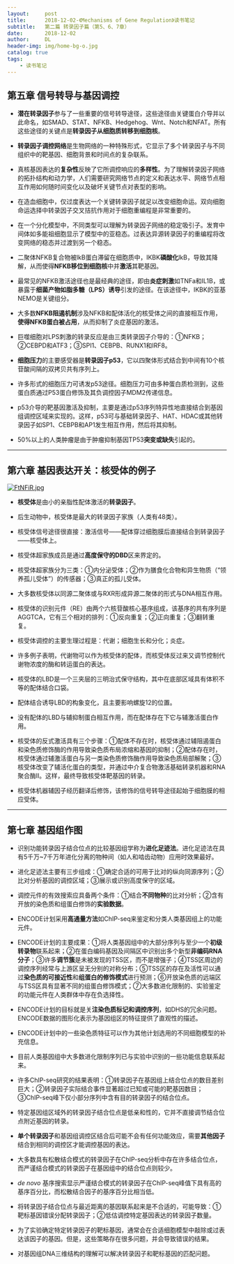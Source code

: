 ```yaml
---
layout:     post
title:      2018-12-02-《Mechanisms of Gene Regulation》读书笔记
subtitle:   第二篇 转录因子篇（第5、6、7章）
date:       2018-12-02
author:     DL
header-img: img/home-bg-o.jpg
catalog: true
tags:
    - 读书笔记
---
```


## 第五章 信号转导与基因调控

- **潜在转录因子**参与了一些重要的信号转导途径，这些途径由关键蛋白介导并以此命名，如SMAD、STAT、NFKB、Hedgehog、Wnt、Notch和NFAT。所有这些途径的关键点是**转录因子从细胞质转移到细胞核**。

- **转录因子调控网络**是生物网络的一种特殊形式，它显示了多个转录因子与不同组织中的靶基因、细胞背景和时间点的复杂联系。

- 真核基因表达的**复杂性**反映了它所调控响应的**多样性**。为了理解转录因子网络的拓扑结构和动力学，人们需要研究网络节点的定义和表达水平、网络节点相互作用如何随时间变化以及破坏关键节点对表型的影响。

- 在造血细胞中，仅过度表达一个关键转录因子就足以改变细胞命运。双向细胞命运选择中转录因子交叉拮抗作用对于细胞重编程是非常重要的。

- 在一个分化模型中，不同类型可以理解为转录因子网络的稳定吸引子。发育中间体如多能祖细胞显示了模型中的亚稳态。过表达异源转录因子的重编程将改变网络的稳态并过渡到另一个稳态。

- 二聚体NFKB复合物被lkB蛋白滞留在细胞质中，IKBK**磷酸化**lkB，导致其降解，从而使得**NFKB移位到细胞核**中并**激活**其靶基因。

- 最常见的NFKB激活途径也是最经典的途径，即由**炎症刺激**如TNFa和IL1B，或暴露于**细菌产物如脂多糖（LPS）诱导**引发的途径。在该途径中，IKBK的亚基NEMO是关键组分。

- 大多数**NFKB阻遏机制**涉及NFKB和配体活化的核受体之间的直接相互作用，**使得NFKB蛋白被占用**，从而抑制了炎症基因的激活。

- 巨噬细胞对LPS刺激的转录反应是由三类转录因子介导的：①NFKB；②CEBPD和ATF3；③SPI1、CEBPB、RUNX1和IRF8。

- **细胞压力**的主要感受器是**转录因子p53**，它以四聚体形式结合到中间有10个核苷酸间隔的双拷贝共有序列上。

- 许多形式的细胞压力可诱发p53途径。细胞压力可由多种蛋白质检测到，这些蛋白质通过P53蛋白修饰及其负调控因子MDM2传递信息。

- p53介导的靶基因激活及抑制，主要是通过p53序列特异性地直接结合到基因组调控区域来实现的。这样，p53可与基础转录因子、HAT、HDAC或其他转录因子如SP1、CEBPB和AP1发生相互作用，然后将其抑制。

- 50%以上的人类肿瘤是由于肿瘤抑制基因TP53**突变或缺失**引起的。

---

## 第六章 基因表达开关：核受体的例子

[![FtNFiR.jpg](https://s1.ax1x.com/2018/12/12/FtNFiR.jpg)](https://imgchr.com/i/FtNFiR)

- **核受体**是由小的亲脂性配体激活的**转录因子**。

- 后生动物中，核受体是最大的转录因子家族（人类有48类）。

- 核受体信号途径很直接：激活信号——配体穿过细胞膜后直接结合到转录因子——核受体上。

- 核受体超家族成员是通过**高度保守的DBD**区来界定的。

- 核受体超家族分为三类：①内分泌受体；②作为膳食化合物和异生物质（“领养孤儿受体”）的传感器；③真正的孤儿受体。

- 大多数核受体以同源二聚体或与RXR形成异源二聚体的形式与DNA相互作用。

- 核受体的识别元件（RE）由两个六核苷酸核心基序组成，该基序的共有序列是AGGTCA，它有三个相对的排列：①反向重复；②正向重复；③翻转重复。

- 核受体调控的主要生理过程是：代谢；细胞生长和分化；炎症。

- 许多例子表明，代谢物可以作为核受体的配体，而核受体反过来又调节控制代谢物浓度的酶和转运蛋白的表达。

- 核受体的LBD是一个三夹层的三明治式保守结构，其中在底部区域具有体积不等的配体结合口袋。

- 配体结合诱导LBD的构象变化，且主要影响螺旋12的位置。

- 没有配体的LBD与辅抑制蛋白相互作用，而在配体存在下它与辅激活蛋白作用。

- 核受体的反式激活具有三个步骤：①配体不存在时，核受体通过辅阻遏蛋白和染色质修饰酶的作用导致染色质布局浓缩和基因的抑制；②配体存在时，核受体通过辅激活蛋白与另一类染色质修饰酶作用导致染色质局部解聚；③核受体改变了辅活化蛋白的类型，并通过中介复合物激活基础转录机器和RNA聚合酶Ⅱ。这样，最终导致核受体靶基因的转录。

- 核受体机器辅因子经历翻译后修饰，该修饰的信号转导途径起始于细胞膜的相应受体。

---

## 第七章 基因组作图

- 识别功能转录因子结合位点的比较基因组学称为**进化足迹法**。进化足迹法在具有5千万~7千万年进化分离的物种间（如人和啮齿动物）应用时效果最好。

- 进化足迹法主要有三步组成：①确定合适的可用于比对的纵向同源序列；②比对分析基因的调控区域；③展示或识别高度保守的区域。

- 调控元件的有效搜索应具备两个条件：①结合**不同物种**的比对分析；②含有开放的染色质和组蛋白修饰的**实验数据**。

- ENCODE计划采用**高通量方法**如ChIP-seq来鉴定和分类人类基因组上的功能元件。

- ENCODE计划的主要成果：①将人类基因组中的大部分序列与至少一个**初级转录物**联系起来；②在蛋白编码基因及间隔区中识别出多个新型**非编码RNA分子**；③许多**调节簇**是未被发现的TSS区，而不是增强子；④TSS区周边的调控序列经常与上游区呈无分别的对称分布；⑤TSS区的存在及活性可以通过**染色质的可接近性**和**组蛋白的修饰模式**进行预测；⑥开放染色质的远端区与TSS区具有显著不同的组蛋白修饰模式；⑦大多数进化限制的、实验鉴定的功能元件在人类群体中存在负选择性。

- ENCODE计划的目标就是关**注染色质标记和调控序列**，如DHS的冗余问题。ENCODE数据的图形化表示为基因组区的特征提供了直观性的描述。

- ENCODE计划中的一些染色质特征可以作为其他计划选用的不同细胞模型的补充信息。

- 目前人类基因组中大多数进化限制序列已与实验中识别的一些功能信息联系起来。

- 许多ChIP-seq研究的结果表明：①转录因子在基因组上结合位点的数目差别巨大；②转录因子实际结合事件显著超过已知或可能的靶基因数目；③ChIP-seq峰下仅小部分序列中含有目的转录因子的结合位点。

- 特定基因组区域外的转录因子结合位点是低亲和性的，它并不直接调节结合位点附近基因的转录。

- **单个转录因子**和基因组调控区结合后可能不会有任何功能效应，需要**其他因子**结合到相同的调控区才能调控基因的表达。

- 大多数具有松散结合模式的转录因子在ChIP-seq分析中存在许多结合位点，而严谨结合模式的转录因子在基因组中的结合位点则较少。

- *de novo* 基序搜索显示严谨结合模式的转录因子在ChIP-seq峰值下具有高的基序百分比，而松散结合因子的基序百分比相当低。

- 将转录因子结合位点与最近距离的基因联系起来是不合适的，可能导致：①靶标基因错误分配转录因子；②低估调控特定基因表达的转录因子数量。

- 为了实验确定特定转录因子的靶标基因，通常会在合适细胞模型中敲除或过表达该因子的基因。但是，这些策略存在很多问题，并会导致错误的结果。

- 对基因组DNA三维结构的理解可以解决转录因子和靶标基因的匹配问题。
